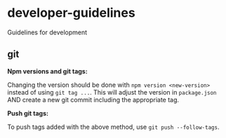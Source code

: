 # developer-guidelines

Guidelines for development

## git

**Npm versions and git tags:**

Changing the version should be done with `npm version <new-version>` instead of using `git tag ...`.
This will adjust the version in `package.json` AND create a new git commit including the appropriate tag.

**Push git tags:**

To push tags added with the above method, use `git push --follow-tags`.
